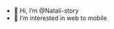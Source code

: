 - 👋 Hi, I’m @Natali-story
- 👀 I’m interested in web to mobile 

<!---
Natali-story/Natali-story is a ✨ special ✨ repository because its `README.md` (this file) appears on your GitHub profile.
You can click the Preview link to take a look at your changes.
--->
